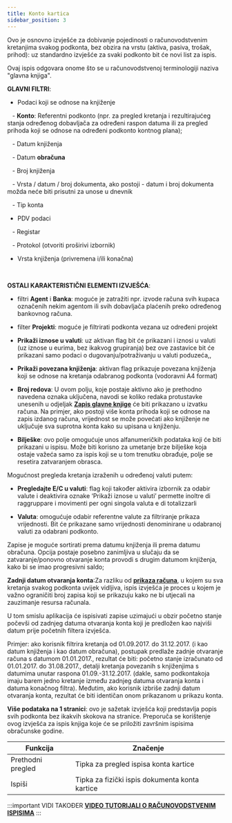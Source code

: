 ```yaml
---
title: Konto kartica  
sidebar_position: 3
---
```


Ovo je osnovno izvješće za dobivanje pojedinosti o računovodstvenim kretanjima svakog podkonta, bez obzira na vrstu (aktiva, pasiva, trošak, prihod): uz standardno izvješće za svaki podkonto bit će novi list za ispis.  

Ovaj ispis odgovara onome što se u računovodstvenoj terminologiji naziva "glavna knjiga".  

**GLAVNI FILTRI**:

- Podaci koji se odnose na knjiženje  

   - **Konto**: Referentni podkonto (npr. za pregled kretanja i rezultirajućeg stanja određenog dobavljača za određeni raspon datuma ili za pregled prihoda koji se odnose na određeni podkonto kontnog plana);  

   - Datum knjiženja  

   - Datum **obračuna**

   - Broj knjiženja  

   - Vrsta / datum / broj dokumenta, ako postoji - datum i broj dokumenta možda neće biti prisutni za unose u dnevnik

   - Tip konta 

- PDV podaci 

   - Registar

   - Protokol (otvoriti proširivi izbornik)

- Vrsta knjiženja (privremena i/ili konačna)

 

**OSTALI KARAKTERISTIČNI ELEMENTI IZVJEŠĆA**:

- filtri **Agent** i **Banka**: moguće je zatražiti npr. izvode računa svih kupaca označenih nekim agentom ili svih dobavljača plaćenih preko određenog bankovnog računa.  

- filter **Projekti**: moguće je filtrirati podkonta vezana uz određeni projekt

- **Prikaži iznose u valuti**: uz aktivan flag bit će prikazani i iznosi u valuti (uz iznose u eurima, bez ikakvog grupiranja) bez ove zastavice bit će prikazani samo podaci o dugovanju/potraživanju u valuti poduzeća,, 

- **Prikaži povezana knjiženja**: aktivan flag prikazuje povezana knjiženja koji se odnose na kretanja odabranog podkonta (vodoravni A4 format)

- **Broj redova**: U ovom polju, koje postaje aktivno ako je prethodno navedena oznaka uključena, navodi se koliko redaka protustavke unesenih u odjeljak **[Zapis glavne knjige](/docs/finance-area/ledger-records/records/ledger-record)** će biti prikazano u izvatku računa. Na primjer, ako postoji više konta prihoda koji se odnose na zapis izdanog računa, vrijednost se može povećati ako knjiženje ne uključuje sva suprotna konta kako su upisana u knjiženju.  

- **Bilješke**: ovo polje omogućuje unos alfanumeričkih podataka koji će biti prikazani u ispisu. Može biti korisno za umetanje brze bilješke koja ostaje važeća samo za ispis koji se u tom trenutku obrađuje, polje se resetira zatvaranjem obrasca.  

Mogućnost pregleda kretanja izraženih u određenoj valuti putem:  

- **Pregledajte E/C u valuti**: flag koji također aktivira izbornik za odabir valute i deaktivira oznake ‘Prikaži iznose u valuti’
permette inoltre di raggruppare i movimenti per ogni singola valuta e di totalizzarli

- **Valuta**: omogućuje odabir referentne valute za filtriranje prikaza vrijednosti. Bit će prikazane samo vrijednosti denominirane u odabranoj valuti za odabrani podkonto.    

Zapise je moguće sortirati prema datumu knjiženja ili prema datumu obračuna. Opcija postaje posebno zanimljiva u slučaju da se zatvaranje/ponovno otvaranje konta provodi s drugim datumom knjiženja, kako bi se imao progresivni saldo;

**Zadnji datum otvaranja konta**:Za razliku od **[prikaza računa](/docs/finance-area/ledger-records/records/view-accounts)**,  u kojem su sva kretanja svakog podkonta uvijek vidljiva, ispis izvješća je proces u kojem je važno ograničiti broj zapisa koji se prikazuju kako ne bi utjecali na zauzimanje resursa računala.  

U tom smislu aplikacija će ispisivati zapise uzimajući u obzir početno stanje počevši od zadnjeg datuma otvaranja konta koji je predložen kao najviši datum prije početnih filtera izvješća.  

Primjer: ako korisnik filtrira kretanja od 01.09.2017. do 31.12.2017. (i kao datum knjiženja i kao datum obračuna), postupak predlaže zadnje otvaranje računa s datumom 01.01.2017., rezultat će biti: početno stanje izračunato od 01.01.2017. do 31.08.2017., detalji kretanja povezanih s knjiženjima s datumima unutar raspona 01.09.-31.12.2017. (dakle, samo podkontakoja imaju barem jedno kretanje između zadnjeg datuma otvaranja konta i datuma konačnog filtra). Međutim, ako korisnik izbriše zadnji datum otvaranja konta, rezultat će biti identičan onom prikazanom u prikazu konta.  

**Više podataka na 1 stranici**: ovo je sažetak izvješća koji predstavlja popis svih podkonta bez ikakvih skokova na stranice. Preporuča se korištenje ovog izvješća za ispis knjiga koje će se priložiti završnim ispisima obračunske godine.  



| Funkcija | Značenje |
| --- | --- |
| Prethodni pregled | Tipka za pregled ispisa konta kartice |
| Ispiši | Tipka za fizički ispis dokumenta konta kartice |


:::important VIDI TAKOĐER 
[**VIDEO TUTORIJALI O RAČUNOVODSTVENIM ISPISIMA**](/docs/video/finance/intro)
:::